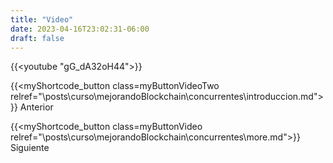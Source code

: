 ```yaml
---
title: "Video"
date: 2023-04-16T23:02:31-06:00
draft: false
---
```


{{<youtube "gG_dA32oH44">}}

{{<myShortcode_button class=myButtonVideoTwo relref="\posts\curso\mejorandoBlockchain\concurrentes\introduccion.md">}} Anterior

{{<myShortcode_button class=myButtonVideo relref="\posts\curso\mejorandoBlockchain\concurrentes\more.md">}} Siguiente